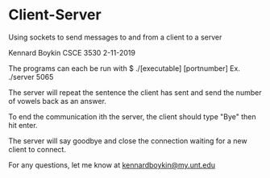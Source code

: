 # Client-Server
Using sockets to send messages to and from a client to a server

Kennard Boykin
CSCE 3530
2-11-2019

The programs can each be run with $ ./[executable] [portnumber]
Ex. ./server 5065

The server will repeat the sentence the client has sent and send
the number of vowels back as an answer.

To end the communication ith the server, the client should type "Bye"
then hit enter.

The server will say goodbye and close the connection waiting for a
new client to connect.

For any questions, let me know at kennardboykin@my.unt.edu

